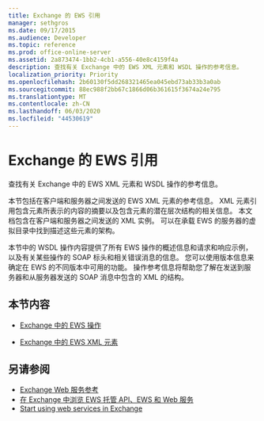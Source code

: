 ```yaml
---
title: Exchange 的 EWS 引用
manager: sethgros
ms.date: 09/17/2015
ms.audience: Developer
ms.topic: reference
ms.prod: office-online-server
ms.assetid: 2a873474-1bb2-4cb1-a556-40e8c4159f4a
description: 查找有关 Exchange 中的 EWS XML 元素和 WSDL 操作的参考信息。
localization_priority: Priority
ms.openlocfilehash: 2b60130f5dd268321465ea045ebd73ab33b3a0ab
ms.sourcegitcommit: 88ec988f2bb67c1866d06b361615f3674a24e795
ms.translationtype: MT
ms.contentlocale: zh-CN
ms.lasthandoff: 06/03/2020
ms.locfileid: "44530619"
---
```

# <a name="ews-reference-for-exchange"></a>Exchange 的 EWS 引用

查找有关 Exchange 中的 EWS XML 元素和 WSDL 操作的参考信息。
  
本节包括在客户端和服务器之间发送的 EWS XML 元素的参考信息。 XML 元素引用包含元素所表示的内容的摘要以及包含元素的潜在层次结构的相关信息。 本文档包含在客户端和服务器之间发送的 XML 实例。 可以在承载 EWS 的服务器的虚拟目录中找到描述这些元素的架构。 
  
本节中的 WSDL 操作内容提供了所有 EWS 操作的概述信息和请求和响应示例，以及有关某些操作的 SOAP 标头和相关错误消息的信息。 您可以使用版本信息来确定在 EWS 的不同版本中可用的功能。 操作参考信息将帮助您了解在发送到服务器和从服务器发送的 SOAP 消息中包含的 XML 的结构。 
  
## <a name="in-this-section"></a>本节内容
<a name="bk_InThisSection"> </a>

- [Exchange 中的 EWS 操作](ews-operations-in-exchange.md)
    
- [Exchange 中的 EWS XML 元素](ews-xml-elements-in-exchange.md)
    
## <a name="see-also"></a>另请参阅

- [Exchange Web 服务参考](web-services-reference-for-exchange.md)
- [在 Exchange 中浏览 EWS 托管 API、EWS 和 Web 服务](../exchange-web-services/explore-the-ews-managed-api-ews-and-web-services-in-exchange.md)
- [Start using web services in Exchange](../exchange-web-services/start-using-web-services-in-exchange.md)
    

